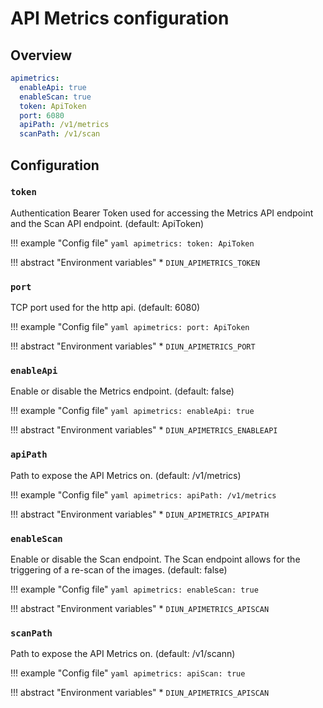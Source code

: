 # API Metrics configuration

## Overview

```yaml
apimetrics:
  enableApi: true
  enableScan: true
  token: ApiToken
  port: 6080
  apiPath: /v1/metrics
  scanPath: /v1/scan
```

## Configuration

### `token`

Authentication Bearer Token used for accessing the Metrics API endpoint and the Scan API endpoint. (default: ApiToken)

!!! example "Config file"
    ```yaml
    apimetrics:
      token: ApiToken
    ```

!!! abstract "Environment variables"
    * `DIUN_APIMETRICS_TOKEN`

### `port`

TCP port used for the http api.  (default: 6080)

!!! example "Config file"
    ```yaml
    apimetrics:
      port: ApiToken
    ```

!!! abstract "Environment variables"
    * `DIUN_APIMETRICS_PORT`

### `enableApi`

Enable or disable the Metrics endpoint. (default: false)

!!! example "Config file"
    ```yaml
    apimetrics:
      enableApi: true
    ```

!!! abstract "Environment variables"
    * `DIUN_APIMETRICS_ENABLEAPI`

### `apiPath`

Path to expose the API Metrics on. (default: /v1/metrics)

!!! example "Config file"
    ```yaml
    apimetrics:
      apiPath: /v1/metrics
    ```

!!! abstract "Environment variables"
    * `DIUN_APIMETRICS_APIPATH`

### `enableScan`

Enable or disable the Scan endpoint.  The Scan endpoint allows for the triggering of a re-scan of the images. (default: false)

!!! example "Config file"
    ```yaml
    apimetrics:
      enableScan: true
    ```

!!! abstract "Environment variables"
    * `DIUN_APIMETRICS_APISCAN`

### `scanPath`

Path to expose the API Metrics on. (default: /v1/scann)

!!! example "Config file"
    ```yaml
    apimetrics:
      apiScan: true
    ```

!!! abstract "Environment variables"
    * `DIUN_APIMETRICS_APISCAN`
